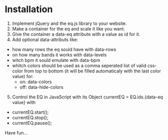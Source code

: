 # Installation
1. Implement jQuery and the eq.js library to your website.
2. Make a container for the eq and scale it like you want.
3. Give the container a data-eq attribute with a value as id for it.
4. Add optional data-attributs like:
  - how many rows the eq sould have with data-rows
  - on how many bands it works with data-levels
  - witch bpm it sould emulate with data-bpm
  - whitch colors should be used as a comma seperated list of valid css-color from top to bottom (it will be filled automaticaly with the last color value) for:
    - on: data-colors
    - off: data-hide-colors
5. Control the EQ in JavaScript with its Object currentEQ = EQ.ids.{data-eq value} with
  - currentEQ.start();
  - currentEQ.stop();
  - currentEQ.pause();
  
Have fun...